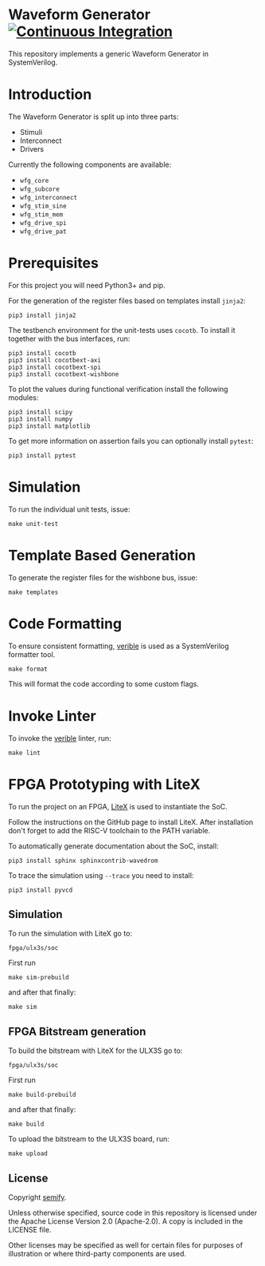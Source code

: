 # Waveform Generator [![Continuous Integration](https://github.com/semify-eda/waveform-generator/actions/workflows/CI.yml/badge.svg)](https://github.com/semify-eda/waveform-generator/actions/workflows/CI.yml)

This repository implements a generic Waveform Generator in SystemVerilog.

# Introduction

The Waveform Generator is split up into three parts:

- Stimuli
- Interconnect
- Drivers

Currently the following components are available:

- `wfg_core`
- `wfg_subcore`
- `wfg_interconnect`
- `wfg_stim_sine`
- `wfg_stim_mem`
- `wfg_drive_spi`
- `wfg_drive_pat`

# Prerequisites

For this project you will need Python3+ and pip.

For the generation of the register files based on templates install `jinja2`:

    pip3 install jinja2

The testbench environment for the unit-tests uses `cocotb`. To install it together with the bus interfaces, run:

    pip3 install cocotb
    pip3 install cocotbext-axi
    pip3 install cocotbext-spi
    pip3 install cocotbext-wishbone

To plot the values during functional verification install the following modules:

	pip3 install scipy
	pip3 install numpy
	pip3 install matplotlib

To get more information on assertion fails you can optionally install `pytest`: 

	pip3 install pytest

# Simulation

To run the individual unit tests, issue:

	make unit-test

# Template Based Generation

To generate the register files for the wishbone bus, issue:

	make templates

# Code Formatting

To ensure consistent formatting, [verible](https://github.com/chipsalliance/verible) is used as a SystemVerilog formatter tool.

	make format

This will format the code according to some custom flags.

# Invoke Linter

To invoke the [verible](https://github.com/chipsalliance/verible) linter, run:

	make lint

# FPGA Prototyping with LiteX

To run the project on an FPGA, [LiteX](https://github.com/enjoy-digital/litex) is used to instantiate the SoC.

Follow the instructions on the GitHub page to install LiteX. After installation don't forget to add the RISC-V toolchain to the PATH variable.

To automatically generate documentation about the SoC, install:

	pip3 install sphinx sphinxcontrib-wavedrom

To trace the simulation using `--trace` you need to install:

    pip3 install pyvcd

## Simulation

To run the simulation with LiteX go to:

`fpga/ulx3s/soc`

First run

	make sim-prebuild

and after that finally:

	make sim

## FPGA Bitstream generation

To build the bitstream with LiteX for the ULX3S go to:

`fpga/ulx3s/soc`

First run

	make build-prebuild

and after that finally:

	make build

To upload the bitstream to the ULX3S board, run:

	make upload

## License

Copyright [semify](https://www.semify-eda.com/).

Unless otherwise specified, source code in this repository is licensed under the Apache License Version 2.0 (Apache-2.0). A copy is included in the LICENSE file.

Other licenses may be specified as well for certain files for purposes of illustration or where third-party components are used.
